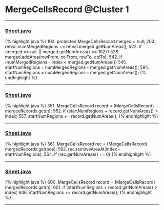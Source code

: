 # MergeCellsRecord @Cluster 1

***

### [Sheet.java](https://searchcode.com/codesearch/view/15642365/)
{% highlight java %}
104. protected MergeCellsRecord           merged            =     null;
202.             retval.numMergedRegions += retval.merged.getNumAreas();
522.     if (merged == null || merged.getNumAreas() == 1027)
528.     merged.addArea(rowFrom, colFrom, rowTo, colTo);
542.     if (numMergedRegions - index < merged.getNumAreas())
545.         startNumRegions = numMergedRegions - merged.getNumAreas(); 
594.         startNumRegions = numMergedRegions - merged.getNumAreas();
{% endhighlight %}

***

### [Sheet.java](https://searchcode.com/codesearch/view/15642365/)
{% highlight java %}
551. MergeCellsRecord record = (MergeCellsRecord) mergedRecords.get(n);
552. if (startNumRegions + record.getNumAreas() > index)
557. startNumRegions += record.getNumAreas(); 
{% endhighlight %}

***

### [Sheet.java](https://searchcode.com/codesearch/view/15642365/)
{% highlight java %}
561. MergeCellsRecord rec = (MergeCellsRecord) mergedRecords.get(pos);
562. rec.removeAreaAt(index - startNumRegions);
564. if (rec.getNumAreas() == 0)
{% endhighlight %}

***

### [Sheet.java](https://searchcode.com/codesearch/view/15642365/)
{% highlight java %}
600. MergeCellsRecord record = (MergeCellsRecord) mergedRecords.get(n);
601. if (startNumRegions + record.getNumAreas() > index)
606. startNumRegions += record.getNumAreas(); 
{% endhighlight %}

***

